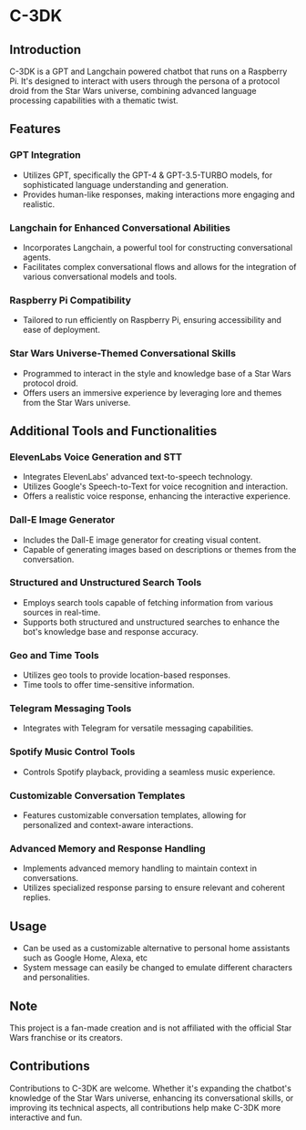 # C-3DK

## Introduction
C-3DK is a GPT and Langchain powered chatbot that runs on a Raspberry Pi. It's designed to interact with users through the persona of a protocol droid from the Star Wars universe, combining advanced language processing capabilities with a thematic twist.

## Features

### GPT Integration
- Utilizes GPT, specifically the GPT-4 & GPT-3.5-TURBO models, for sophisticated language understanding and generation.
- Provides human-like responses, making interactions more engaging and realistic.

### Langchain for Enhanced Conversational Abilities
- Incorporates Langchain, a powerful tool for constructing conversational agents.
- Facilitates complex conversational flows and allows for the integration of various conversational models and tools.

### Raspberry Pi Compatibility
- Tailored to run efficiently on Raspberry Pi, ensuring accessibility and ease of deployment.

### Star Wars Universe-Themed Conversational Skills
- Programmed to interact in the style and knowledge base of a Star Wars protocol droid.
- Offers users an immersive experience by leveraging lore and themes from the Star Wars universe.

## Additional Tools and Functionalities

### ElevenLabs Voice Generation and STT
- Integrates ElevenLabs' advanced text-to-speech technology.
- Utilizes Google's Speech-to-Text for voice recognition and interaction.
- Offers a realistic voice response, enhancing the interactive experience.

### Dall-E Image Generator
- Includes the Dall-E image generator for creating visual content.
- Capable of generating images based on descriptions or themes from the conversation.

### Structured and Unstructured Search Tools
- Employs search tools capable of fetching information from various sources in real-time.
- Supports both structured and unstructured searches to enhance the bot's knowledge base and response accuracy.

### Geo and Time Tools
- Utilizes geo tools to provide location-based responses.
- Time tools to offer time-sensitive information.

### Telegram Messaging Tools
- Integrates with Telegram for versatile messaging capabilities.

### Spotify Music Control Tools
- Controls Spotify playback, providing a seamless music experience.

### Customizable Conversation Templates
- Features customizable conversation templates, allowing for personalized and context-aware interactions.

### Advanced Memory and Response Handling
- Implements advanced memory handling to maintain context in conversations.
- Utilizes specialized response parsing to ensure relevant and coherent replies.

## Usage
- Can be used as a customizable alternative to personal home assistants such as Google Home, Alexa, etc
- System message can easily be changed to emulate different characters and personalities.

## Note
This project is a fan-made creation and is not affiliated with the official Star Wars franchise or its creators.

## Contributions
Contributions to C-3DK are welcome. Whether it's expanding the chatbot's knowledge of the Star Wars universe, enhancing its conversational skills, or improving its technical aspects, all contributions help make C-3DK more interactive and fun.

